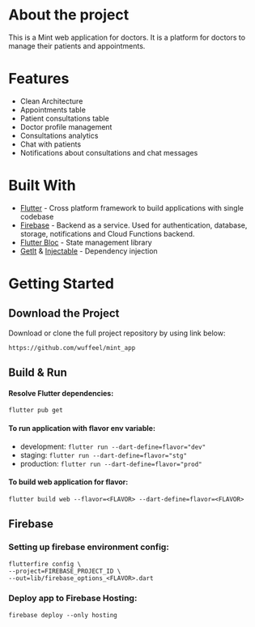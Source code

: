 # About the project

This is a Mint web application for doctors. It is a platform for doctors to
manage their patients and appointments.

# Features

- Clean Architecture
- Appointments table
- Patient consultations table
- Doctor profile management
- Consultations analytics
- Chat with patients
- Notifications about consultations and chat messages

# Built With

- [Flutter](https://flutter.dev/) - Cross platform framework to build applications with single codebase
- [Firebase](https://firebase.google.com/) - Backend as a service. Used for authentication, database, storage,
notifications and Cloud Functions backend.
- [Flutter Bloc](https://bloclibrary.dev/) - State management library
- [GetIt](https://pub.dev/packages/get_it) & [Injectable](https://pub.dev/packages/injectable) - Dependency injection

# Getting Started

## Download the Project

Download or clone the full project repository by using link below:
```
https://github.com/wuffeel/mint_app
```

## Build & Run

#### Resolve Flutter dependencies:
```
flutter pub get
```

#### To run application with flavor env variable:
- development: ```flutter run --dart-define=flavor="dev"```
- staging: ```flutter run --dart-define=flavor="stg"```
- production: ```flutter run --dart-define=flavor="prod"```

#### To build web application for flavor:
```
flutter build web --flavor=<FLAVOR> --dart-define=flavor=<FLAVOR>
```

## Firebase

### Setting up firebase environment config:
```
flutterfire config \
--project=FIREBASE_PROJECT_ID \
--out=lib/firebase_options_<FLAVOR>.dart
```

### Deploy app to Firebase Hosting:
```
firebase deploy --only hosting
```

